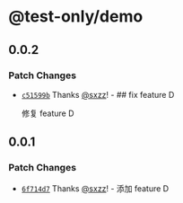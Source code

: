 # @test-only/demo

## 0.0.2

### Patch Changes

- [`c51599b`](https://github.com/sxzz/changesets-demo/commit/c51599b2e68e7dad06e7c064428a3adb8c38677e) Thanks [@sxzz](https://github.com/sxzz)! - ## fix feature D

  修复 feature D

## 0.0.1

### Patch Changes

- [`6f714d7`](https://github.com/sxzz/changesets-demo/commit/6f714d7e22dd054440891b322a0e3987acdef826) Thanks [@sxzz](https://github.com/sxzz)! - 添加 feature D
